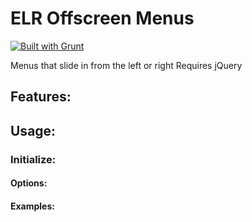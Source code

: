 # ELR Offscreen Menus

[![Built with Grunt](https://cdn.gruntjs.com/builtwith.png)](http://gruntjs.com/)

Menus that slide in from the left or right
Requires jQuery

## Features:

## Usage:

### Initialize:

#### Options:

#### Examples: